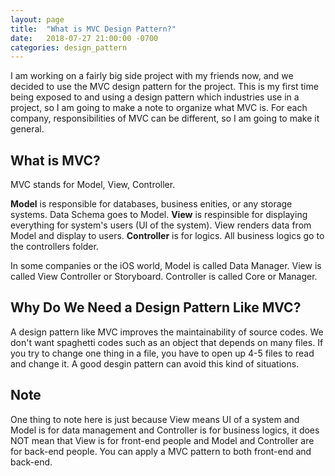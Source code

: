 ```yaml
---
layout: page
title:  "What is MVC Design Pattern?"
date:   2018-07-27 21:00:00 -0700
categories: design_pattern
---
```


I am working on a fairly big side project with my friends now, and we decided to use the MVC design pattern for the project. This is my first time being exposed to and using a design pattern which industries use in a project, so I am going to make a note to organize what MVC is. For each company, responsibilities of MVC can be different, so I am going to make it general. 

## What is MVC?
MVC stands for Model, View, Controller. 

__Model__ is responsible for databases, business enities, or any storage systems. Data Schema goes to Model. __View__ is respinsible for displaying everything for system's users (UI of the system). View renders data from Model and display to users. __Controller__ is for logics. All business logics go to the controllers folder.

In some companies or the iOS world, Model is called Data Manager. View is called View Controller or Storyboard. Controller is called Core or Manager.

## Why Do We Need a Design Pattern Like MVC?
A design pattern like MVC improves the maintainability of source codes. We don't want spaghetti codes such as an object that depends on many files. If you try to change one thing in a file, you have to open up 4-5 files to read and change it. A good desgin pattern can avoid this kind of situations. 

## Note
One thing to note here is just because View means UI of a system and Model is for data management and Controller is for business logics, it does NOT mean that View is for front-end people and Model and Controller are for back-end people. You can apply a MVC pattern to both front-end and back-end.